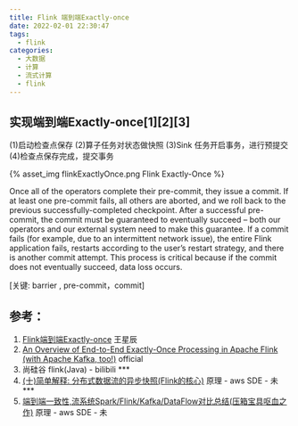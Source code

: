 ```yaml
---
title: Flink 端到端Exactly-once
date: 2022-02-01 22:30:47
tags:
  - flink
categories: 
  - 大数据 
  - 计算  
  - 流式计算 
  - flink
---
```


<p></p>
<!-- more -->

##  实现端到端Exactly-once[1][2][3]

(1)启动检查点保存
(2)算子任务对状态做快照
(3)Sink 任务开启事务，进行预提交
(4)检查点保存完成，提交事务

{% asset_img  flinkExactlyOnce.png  Flink Exactly-Once %}

  Once all of the operators complete their pre-commit, they issue a commit.
  If at least one pre-commit fails, all others are aborted, and we roll back to the previous successfully-completed checkpoint.
  After a successful pre-commit, the commit must be guaranteed to eventually succeed – both our operators and our external system need to make this guarantee. If a commit fails (for example, due to an intermittent network issue), the entire Flink application fails, restarts according to the user’s restart strategy, and there is another commit attempt. This process is critical because if the commit does not eventually succeed, data loss occurs.

[关键:  barrier , pre-commit，commit]


## 参考：
1. [Flink端到端Exactly-once](https://zhuanlan.zhihu.com/p/68797265) 王星辰
2. [An Overview of End-to-End Exactly-Once Processing in Apache Flink (with Apache Kafka, too!)](https://flink.apache.org/features/2018/03/01/end-to-end-exactly-once-apache-flink.html)   official
3. 尚硅谷 flink(Java) - bilibili   ***
4. [(十)简单解释: 分布式数据流的异步快照(Flink的核心)](https://zhuanlan.zhihu.com/p/43536305) 原理 - aws SDE - 未 *** 
5. [端到端一致性,流系统Spark/Flink/Kafka/DataFlow对比总结(压箱宝具呕血之作)](https://zhuanlan.zhihu.com/p/77677075) 原理 - aws SDE - 未



